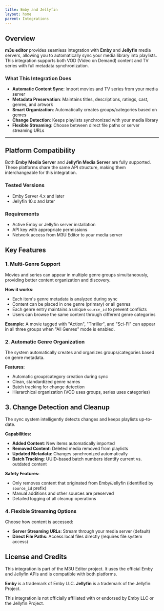 ```yaml
---
title: Emby and Jellyfin
layout: home
parent: Integrations
---
```


## Overview

**m3u editor** provides seamless integration with **Emby** and **Jellyfin** media servers, allowing you to automatically sync your media library into playlists. This integration supports both VOD (Video on Demand) content and TV series with full metadata synchronization.

### What This Integration Does

- **Automatic Content Sync**: Import movies and TV series from your media server
- **Metadata Preservation**: Maintains titles, descriptions, ratings, cast, genres, and artwork
- **Smart Organization**: Automatically creates groups/categories based on genres
- **Change Detection**: Keeps playlists synchronized with your media library
- **Flexible Streaming**: Choose between direct file paths or server streaming URLs

---

## Platform Compatibility

Both **Emby Media Server** and **Jellyfin Media Server** are fully supported. These platforms share the same API structure, making them interchangeable for this integration.

### Tested Versions

- Emby Server 4.x and later
- Jellyfin 10.x and later

### Requirements

- Active Emby or Jellyfin server installation
- API key with appropriate permissions
- Network access from M3U Editor to your media server

## Key Features

### 1. Multi-Genre Support

Movies and series can appear in multiple genre groups simultaneously, providing better content organization and discovery.

**How it works:**
- Each item's genre metadata is analyzed during sync
- Content can be placed in one genre (primary) or all genres
- Each genre entry maintains a unique `source_id` to prevent conflicts
- Users can browse the same content through different genre categories

**Example:**
A movie tagged with "Action", "Thriller", and "Sci-Fi" can appear in all three groups when "All Genres" mode is enabled.

### 2. Automatic Genre Organization

The system automatically creates and organizes groups/categories based on genre metadata.

**Features:**
- Automatic group/category creation during sync
- Clean, standardized genre names
- Batch tracking for change detection
- Hierarchical organization (VOD uses groups, series uses categories)

## 3. Change Detection and Cleanup

The sync system intelligently detects changes and keeps playlists up-to-date.

**Capabilities:**
- **Added Content**: New items automatically imported
- **Removed Content**: Deleted media removed from playlists
- **Updated Metadata**: Changes synchronized automatically
- **Batch Tracking**: UUID-based batch numbers identify current vs. outdated content

**Safety Features:**
- Only removes content that originated from Emby/Jellyfin (identified by `source_id` prefix)
- Manual additions and other sources are preserved
- Detailed logging of all cleanup operations

### 4. Flexible Streaming Options

Choose how content is accessed:

- **Server Streaming URLs**: Stream through your media server (default)
- **Direct File Paths**: Access local files directly (requires file system access)


## License and Credits

This integration is part of the M3U Editor project. It uses the official Emby and Jellyfin APIs and is compatible with both platforms.

**Emby** is a trademark of Emby LLC.
**Jellyfin** is a trademark of the Jellyfin Project.

This integration is not officially affiliated with or endorsed by Emby LLC or the Jellyfin Project.
